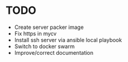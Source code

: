 # TODO
- Create server packer image
- Fix https in mycv
- Install ssh server via ansible local playbook
- Switch to docker swarm
- Improve/correct documentation
